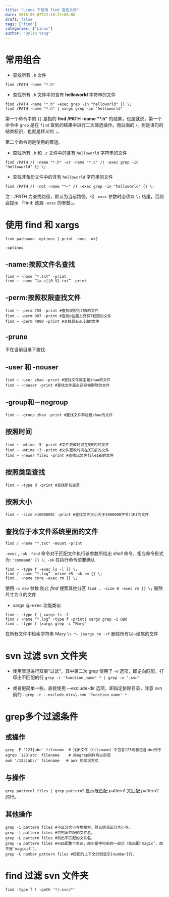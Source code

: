 ```yaml
---
title: "Linux 下使用 find 查找文件"
date: 2018-06-07T22:10:21+08:00
draft: false
tags: ["find"]
categories: ["Linux"]
author: "Dylan Yang"
---
```


# 常用组合

- 查找所有 `.h` 文件

``` shell
find /PATH -name "*.h"
```

- 查找所有 `.h` 文件中的含有 **helloworld** 字符串的文件

``` shell
find /PATH -name "*.h" -exec grep -in "helloworld" {} \;
find /PATH -name "*.h" | xargs grep -in "helloworld"
```

第一个命令中的 `{}` 是指的 **find /PATH -name "*.h"** 的结果，也是就说，第一个命令中 `grep` 是在 `find` 查到的结果中进行二次筛选操作。而后面的 `\;` 则是语句的结束标识，也就是转义的 `;`。

第二个命令则是使用的管道。

- 查找所有 `.h` 和 `.c` 文件中的含有 `helloworld` 字符串的文件

``` shell
find /PATH /( -name "*.h" -or -name "*.c" /) -exec grep -in "helloworld" {} \;
```

- 查找非备份文件中的含有 `helloworld` 字符串的文件

```shell
find /PATH /( -not -name "*~" /) -exec grep -in "helloworld" {} \;
```

注：*/PATH* 为查找路径，默认为当前路径。带 `-exec` 参数时必须以 `\;` 结尾，否则会提示 『find: 遗漏 `-exec` 的参数』。

 
# 使用 find 和 xargs

`find pathname -options [-print -exec -ok]`

`-optinos`

## -name:按照文件名查找

```shell
find ~ -name “*.txt” -print
find ~ -name “[a-z][0-9].txt” -print
```

## -perm:按照权限查找文件
```shell
find ~ -perm 755 -print #查找权限为755的文件
find ~ -perm 007 -print #查找o位置上具有7权限的文件
find ~ -perm 4000 -print #查找具有suid的文件
```

## -prune
不在当前目录下查找

## -user 和 -nouser

```shell
find ~ -user zhao -print #查找文件属主是zhao的文件
find ~ -nouser -print #查找文件属主已经被删除的文件
```

## -group和－nogroup

```shell
find ~ -group zhao -print #查找文件群组是zhao的文件
```

## 按照时间

```shell
find ~ -mtime -5 -print #文件更改时间在5天内的文件
find ~ -mtime +3 -print #文件更改时间在3天前的文件
find ~ -newer file1 -print #查找比文件file1新的文件
```

## 按照类型查找

```shell
find ~ -type d -print #查找所有目录
```

## 按照大小

```shell
find ~ -size +1000000C -print #查找文件大小大于1000000字节(1M)的文件
```

## 查找位于本文件系统里面的文件

```shell
find / -name "*.txt" -mount -print
```

`-exec` , `-ok` : `find` 命令对于匹配文件执行该参数所给出 *shell* 命令，相应命令形式为: `'command' {} \;`
`-ok` 在执行命令前要确认

```shell
find ~ -type f -exec ls -l {} \;
find / -name “*.log” -mtime +5 -ok rm {} \;
find . -name core -exec rm {} \;
```

使用 `-x dev` 参数
防止 *find* 搜索其他分区
`find . -size 0 -exec rm {} \;` 删除尺寸为０的文件

- xargs 与-exec 功能类似
```shell
find ~ -type f | xargs ls -l
find / -name “*.log” -type f -print| xargs grep -i DB0
find . -type f |xargs grep -i “Mary”
```

在所有文件中检索字符串 Mary `ls *~ |xargs rm -rf` 删除所有以~结尾的文件

 
# svn 过滤 svn 文件夹

 
- 使用管道进行双层“过滤”，其中第二次 grep 使用了 -v 选项，即逆向匹配，打印出不匹配的行
`grep -r 'function_name' * | grep -v '.svn'`
 
- 或者更简单一些，直接使用 --exclude-dir 选项，即指定排除目录，注意 svn 前的 \.
`grep -r --exclude-dir=\.svn 'function_name' * `

# grep多个过滤条件

## 或操作

```shell
grep -E '123|abc' filename  # 找出文件（filename）中包含123或者包含abc的行
egrep '123|abc' filename    # 用egrep同样可以实现
awk '/123|abc/' filename   # awk 的实现方式
```

## 与操作

`grep pattern1 files | grep pattern2` 显示既匹配 pattern1 又匹配 pattern2 的行。

 

## 其他操作

```shell
grep -i pattern files #不区分大小写地搜索。默认情况区分大小写，
grep -l pattern files #只列出匹配的文件名，
grep -L pattern files #列出不匹配的文件名，
grep -w pattern files #只匹配整个单词，而不是字符串的一部分（如匹配‘magic’，而不是‘magical’），
grep -C number pattern files #匹配的上下文分别显示[number]行，
```
 
# find 过滤 svn 文件夹

`find -type f ! -path '*/.svn/*'`